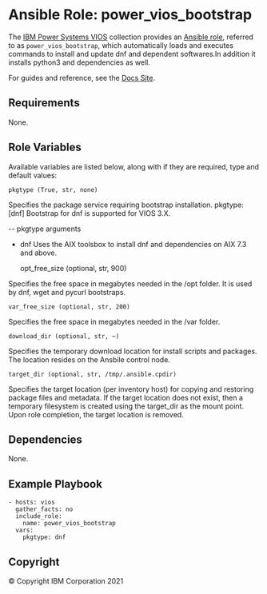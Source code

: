 # Ansible Role: power_vios_bootstrap
The [IBM Power Systems VIOS](../../README.md) collection provides an [Ansible role](https://docs.ansible.com/ansible/latest/user_guide/playbooks_reuse_roles.html), referred to as `power_vios_bootstrap`, which automatically loads and executes commands to install and update dnf and dependent softwares.In addition it installs python3 and dependencies as well.

For guides and reference, see the [Docs Site](https://ibm.github.io/ansible-power-vios/roles.html).

## Requirements

None.

## Role Variables

Available variables are listed below, along with if they are required, type and default values:

    pkgtype (True, str, none)

Specifies the package service requiring bootstrap installation.
pkgtype: [dnf]
Bootstrap for dnf is supported for VIOS 3.X.

-- pkgtype arguments
- dnf
Uses the AIX toolsbox to install dnf and dependencies on AIX 7.3 and above.

    opt_free_size (optional, str, 900)

Specifies the free space in megabytes needed in the /opt folder. It is used by dnf, wget and pycurl bootstraps.

    var_free_size (optional, str, 200)

Specifies the free space in megabytes needed in the /var folder.

    download_dir (optional, str, ~)

Specifies the temporary download location for install scripts and packages. The location resides on the Ansbile control node.

    target_dir (optional, str, /tmp/.ansible.cpdir)

Specifies the target location (per inventory host) for copying and restoring package files and metadata. If the target location does not exist, then a temporary filesystem is created using the target_dir as the mount point.  Upon role completion, the target location is removed.

## Dependencies

None.

## Example Playbook

    - hosts: vios
      gather_facts: no
      include_role:
        name: power_vios_bootstrap
      vars:
        pkgtype: dnf

## Copyright
© Copyright IBM Corporation 2021
